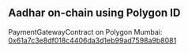 ## Aadhar on-chain using Polygon ID

PaymentGatewayContract on Polygon Mumbai: [0x61a7c3e8df018c4406da3d1eb99ad7598a9b8081](https://mumbai.polygonscan.com/address/0x61a7c3e8df018c4406da3d1eb99ad7598a9b8081)